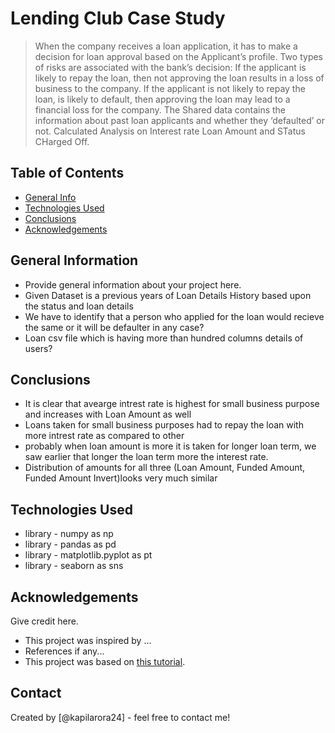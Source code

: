 # Lending Club Case Study
> When the company receives a loan application, it has to make a decision for loan approval based on the Applicant’s profile. Two types of risks are associated with the bank’s decision: If the applicant is likely to repay the loan, then not approving the loan results in a loss of business to the company. If the applicant is not likely to repay the loan, is likely to default, then approving the loan may lead to a financial loss for the company. The Shared data contains the information about past loan applicants and whether they ‘defaulted’ or not. Calculated Analysis on Interest rate Loan Amount and STatus CHarged Off.


## Table of Contents
* [General Info](#general-information)
* [Technologies Used](#technologies-used)
* [Conclusions](#conclusions)
* [Acknowledgements](#acknowledgements)

<!-- You can include any other section that is pertinent to your problem -->

## General Information
- Provide general information about your project here.
- Given Dataset is a previous years of Loan Details History based upon the status and loan details
- We have to identify that a person who applied for the loan would recieve the same or it will be defaulter in any case?
- Loan csv file which is having more than hundred columns details of users?

<!-- You don't have to answer all the questions - just the ones relevant to your project. -->

## Conclusions
- It is clear that avearge intrest rate is highest for small business purpose and increases with Loan Amount as well
- Loans taken for small business purposes had to repay the loan with more intrest rate as compared to other
- probably when loan amount is more it is taken for longer loan term, we saw earlier that longer the loan term more the interest rate.
- Distribution of amounts for all three (Loan Amount, Funded Amount, Funded Amount Invert)looks very much similar

<!-- You don't have to answer all the questions - just the ones relevant to your project. -->


## Technologies Used
- library - numpy as np
- library - pandas as pd
- library - matplotlib.pyplot as pt
- library - seaborn as sns

<!-- As the libraries versions keep on changing, it is recommended to mention the version of library used in this project -->

## Acknowledgements
Give credit here.
- This project was inspired by ...
- References if any...
- This project was based on [this tutorial](https://www.example.com).


## Contact
Created by [@kapilarora24] - feel free to contact me!


<!-- Optional -->
<!-- ## License -->
<!-- This project is open source and available under the [... License](). -->

<!-- You don't have to include all sections - just the one's relevant to your project -->
